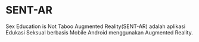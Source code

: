 # SENT-AR

Sex Education is Not Taboo Augmented Reality(SENT-AR) adalah aplikasi Edukasi Seksual berbasis Mobile Android menggunakan Augmented Reality.
